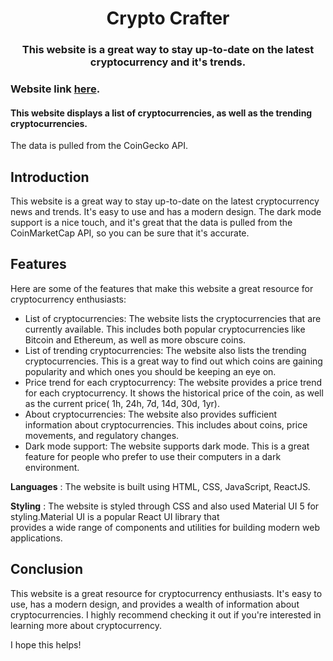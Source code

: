 <h1 align="center"> Crypto Crafter </h1>
<h3 align="center"> This website is a great way to stay up-to-date on the latest cryptocurrency and it's trends. </h3>

### Website link [here](https://dynamic-crypto-crafter.netlify.app/).
#### This website displays a list of cryptocurrencies, as well as the trending cryptocurrencies.
The data is pulled from the CoinGecko API.

## Introduction
 This website is a great way to stay up-to-date on the latest cryptocurrency news and trends. It's easy to use and has a modern design. The dark mode support is a nice touch, and it's great that the data is pulled from the CoinMarketCap API, so you can be sure that it's accurate.

## Features
Here are some of the features that make this website a great resource for cryptocurrency enthusiasts:

* List of cryptocurrencies: The website lists the cryptocurrencies that are currently available. This includes both popular cryptocurrencies like Bitcoin and Ethereum, as well as more obscure coins.
* List of trending cryptocurrencies: The website also lists the trending cryptocurrencies. This is a great way to find out which coins are gaining popularity and which ones you should be keeping an eye on.
* Price trend for each cryptocurrency: The website provides a price trend for each cryptocurrency. It shows the historical price of the coin, as well as the current price( 1h, 24h, 7d, 14d, 30d, 1yr).
* About cryptocurrencies: The website also provides sufficient information about cryptocurrencies. This includes about coins, price movements, and regulatory changes.
* Dark mode support: The website supports dark mode. This is a great feature for people who prefer to use their computers in a dark environment.

 **Languages** : The website is built using HTML, CSS, JavaScript, ReactJS.

 
 **Styling** : The website is styled through CSS and also used Material UI 5 for styling.Material UI is a popular React UI library that    
               provides a wide range of components and utilities for building modern web applications.
## Conclusion
This website is a great resource for cryptocurrency enthusiasts. It's easy to use, has a modern design, and provides a wealth of information about cryptocurrencies. I highly recommend checking it out if you're interested in learning more about cryptocurrency.

I hope this helps!
